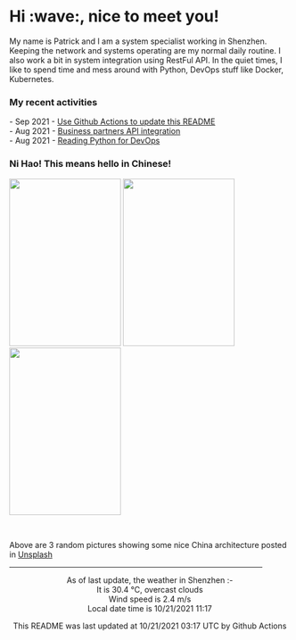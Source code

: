 <h1> Hi :wave:, nice to meet you! </h1>

<!-- <img align='right' src="https://media.giphy.com/media/3o6ZsWiPs8bx32YWyY/giphy.gif" width="300" /> -->

<p alight="left">My name is Patrick and I am a system specialist working in Shenzhen. Keeping the network and systems operating are my normal daily routine. I also work a bit in system integration using RestFul API. In the quiet times, I like to spend time and mess around with Python, DevOps stuff like Docker, Kubernetes.</p>
<h3>My recent activities</h3>
<!-- Activities start -->
- Sep 2021 - <a href='https://docs.github.com/en/actions' target='_blank'>Use Github Actions to update this README</a><br>
- Aug 2021 - <a href='#' target='_blank'>Business partners API integration</a><br>
- Aug 2021 - <a href='https://book.douban.com/subject/34787347/' target='_blank'>Reading Python for DevOps</a><br><!-- Activities end -->

<h3>Ni Hao! This means hello in Chinese!</h3>
<!-- Picture start -->
<p><img width="200" height="300" src="https://images.unsplash.com/photo-1566250766392-af8b74e8c06c?crop=entropy&cs=tinysrgb&fit=max&fm=jpg&ixid=MnwyNjYzMzV8MHwxfHJhbmRvbXx8fHx8fHx8fDE2MzQ3ODYyNzg&ixlib=rb-1.2.1&q=80&w=200" /> <img width="200" height="300" src="https://images.unsplash.com/photo-1516245266743-983948b98d53?crop=entropy&cs=tinysrgb&fit=max&fm=jpg&ixid=MnwyNjYzMzV8MHwxfHJhbmRvbXx8fHx8fHx8fDE2MzQ3ODYyNzg&ixlib=rb-1.2.1&q=80&w=200" /> <img width="200" height="300" src="https://images.unsplash.com/photo-1605658782236-54c8632c7619?crop=entropy&cs=tinysrgb&fit=max&fm=jpg&ixid=MnwyNjYzMzV8MHwxfHJhbmRvbXx8fHx8fHx8fDE2MzQ3ODYyNzg&ixlib=rb-1.2.1&q=80&w=200" /> </p><!-- Picture end -->
<br>
<p>Above are 3 random pictures showing some nice China architecture posted in <a href='https://unsplash.com/' target='_blank'>Unsplash</a></p>

<hr size='8' width='90%'>

<!-- Weather start -->
<p align="center">As of last update, the weather in Shenzhen :- <br>
It is 30.4 &#8451;, overcast clouds<br>
Wind speed is 2.4 m/s<br>
Local date time is 10/21/2021 11:17<br></p><!-- Weather end -->
<!-- Updatetime start -->
<p align="center">This README was last updated at 10/21/2021 03:17 UTC by Github Actions</p><!-- Updatetime end -->
